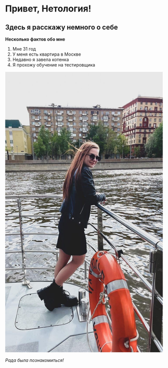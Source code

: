 # Привет, Нетология!

## Здесь я расскажу немного о себе

**Несколько фактов обо мне**
1. Мне 31 год 
2. У меня есть квартира в Москве 
3. Недавно я завела котенка
4. Я прохожу обучение на тестировщика
   

![alt text](CmBHJQ2l7PM.jpg)

_Рада была познакомиться!_